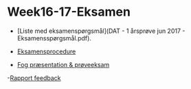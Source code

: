 # Week16-17-Eksamen

- [Liste med eksamenspørgsmål](DAT - 1  årsprøve jun 2017 - Eksamensspørgsmål.pdf).

- [Eksamensprocedure](FirstYearExam.md)

- [Fog præsentation & prøveeksam](ProjectPresentationTestExam.md)

-[Rapport feedback](xxx.md)


